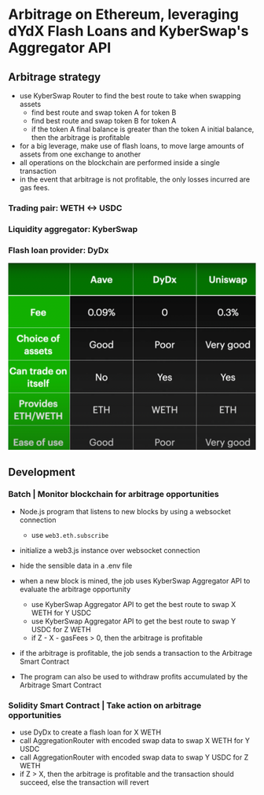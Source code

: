 # Arbitrage on Ethereum, leveraging dYdX Flash Loans and KyberSwap's Aggregator API

## Arbitrage strategy

- use KyberSwap Router to find the best route to take when swapping assets
  - find best route and swap token A for token B
  - find best route and swap token B for token A
  - if the token A final balance is greater than the token A initial balance, then the arbitrage is profitable
- for a big leverage, make use of flash loans, to move large amounts of assets from one exchange to another
- all operations on the blockchain are performed inside a single transaction
- in the event that arbitrage is not profitable, the only losses incurred are gas fees.

### Trading pair: WETH <-> USDC 

### Liquidity aggregator: KyberSwap

### Flash loan provider: DyDx
![img.png](img.png)

## Development

### Batch | Monitor blockchain for arbitrage opportunities

- Node.js program that listens to new blocks by using a websocket connection 
  - use `web3.eth.subscribe`
- initialize a web3.js instance over websocket connection
- hide the sensible data in a .env file
- when a new block is mined, the job uses KyberSwap Aggregator API to evaluate the arbitrage opportunity
  - use KyberSwap Aggregator API to get the best route to swap X WETH for Y USDC
  - use KyberSwap Aggregator API to get the best route to swap Y USDC for Z WETH
  - if Z - X - gasFees > 0, then the arbitrage is profitable
- if the arbitrage is profitable, the job sends a transaction to the Arbitrage Smart Contract

- The program can also be used to withdraw profits accumulated by the Arbitrage Smart Contract

### Solidity Smart Contract | Take action on arbitrage opportunities

- use DyDx to create a flash loan for X WETH
- call AggregationRouter with encoded swap data to swap X WETH for Y USDC
- call AggregationRouter with encoded swap data to swap Y USDC for Z WETH
- if Z > X, then the arbitrage is profitable and the transaction should succeed, else the transaction will revert
